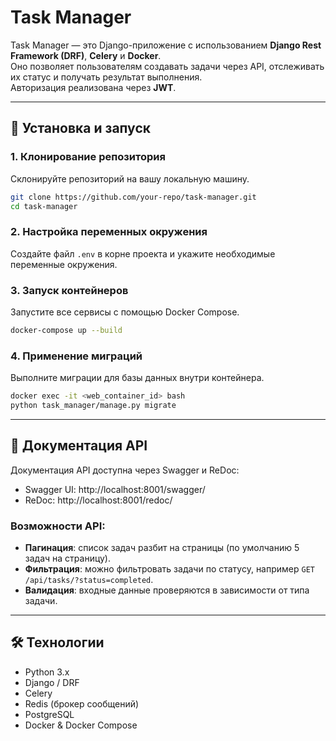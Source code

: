 # Task Manager

Task Manager — это Django-приложение с использованием **Django Rest Framework (DRF)**, **Celery** и **Docker**.  
Оно позволяет пользователям создавать задачи через API, отслеживать их статус и получать результат выполнения.  
Авторизация реализована через **JWT**.

---

## 🚀 Установка и запуск

### 1. Клонирование репозитория
Склонируйте репозиторий на вашу локальную машину.
```bash
git clone https://github.com/your-repo/task-manager.git
cd task-manager
```

### 2. Настройка переменных окружения
Создайте файл `.env` в корне проекта и укажите необходимые переменные окружения.

### 3. Запуск контейнеров
Запустите все сервисы с помощью Docker Compose.
```bash
docker-compose up --build
```

### 4. Применение миграций
Выполните миграции для базы данных внутри контейнера.
```bash
docker exec -it <web_container_id> bash
python task_manager/manage.py migrate
```
---

## 📖 Документация API

Документация API доступна через Swagger и ReDoc:

- Swagger UI: http://localhost:8001/swagger/  
- ReDoc: http://localhost:8001/redoc/  

### Возможности API:
- **Пагинация**: список задач разбит на страницы (по умолчанию 5 задач на страницу).  
- **Фильтрация**: можно фильтровать задачи по статусу, например `GET /api/tasks/?status=completed`.  
- **Валидация**: входные данные проверяются в зависимости от типа задачи.  

---

## 🛠 Технологии
- Python 3.x  
- Django / DRF  
- Celery  
- Redis (брокер сообщений)  
- PostgreSQL  
- Docker & Docker Compose  
